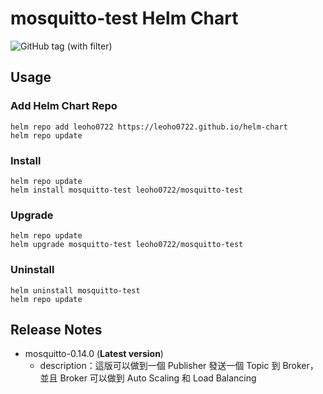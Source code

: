 # mosquitto-test Helm Chart

![GitHub tag (with filter)](https://img.shields.io/github/v/tag/leoho0722/helm-chart?filter=mosquitto-test-*&label=Helm%20chart%20release)

## Usage

### Add Helm Chart Repo

```shell
helm repo add leoho0722 https://leoho0722.github.io/helm-chart
helm repo update
```

### Install

```shell
helm repo update
helm install mosquitto-test leoho0722/mosquitto-test
```

### Upgrade

```shell
helm repo update
helm upgrade mosquitto-test leoho0722/mosquitto-test
```

### Uninstall

```shell
helm uninstall mosquitto-test
helm repo update
```

## Release Notes

* mosquitto-0.14.0 (**Latest version**)
  * description：這版可以做到一個 Publisher 發送一個 Topic 到 Broker，並且 Broker 可以做到 Auto Scaling 和 Load Balancing
